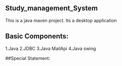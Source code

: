 ## Study_management_System
This is a java maven project.
Its a desktop application 

## Basic Components:
1.Java
2.JDBC
3.Java MailApi
4.Java swing

##Special Statement:




